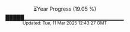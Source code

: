 <p align="center">
⏳Year Progress (19.05 %) <br>
█████▁▁▁▁▁▁▁▁▁▁▁▁▁▁▁▁▁▁▁▁▁▁▁▁▁ <br>
<sub>Updated: Tue, 11 Mar 2025 12:43:27 GMT</sub>
</p>

